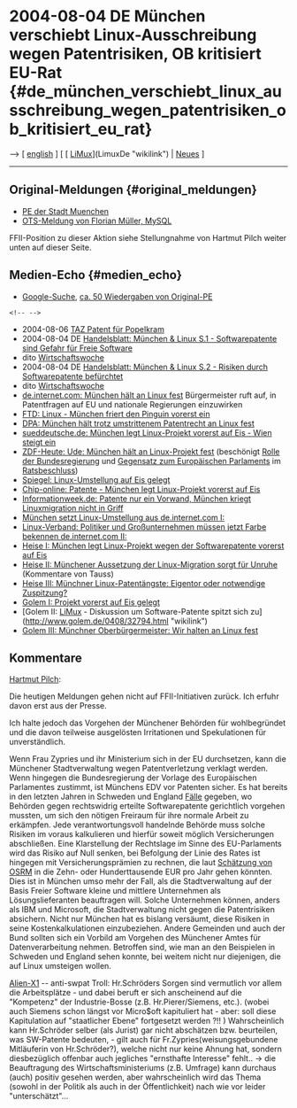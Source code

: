 # 2004-08-04 DE München verschiebt Linux-Ausschreibung wegen Patentrisiken, OB kritisiert EU-Rat {#de_münchen_verschiebt_linux_ausschreibung_wegen_patentrisiken_ob_kritisiert_eu_rat}

\--\> \[ [ english](Limux040804En "wikilink") \] \[ [
[LiMux](LiMux "wikilink")](LimuxDe "wikilink") \| [
Neues](SwpatcninoDe "wikilink") \]

------------------------------------------------------------------------

## Original-Meldungen {#original_meldungen}

-   [PE der Stadt
    Muenchen](http://www.muenchen.de/Rathaus/bb_dir/presse/2004/08/99502/limux_softwarepatent.html "wikilink")
-   [OTS-Meldung von Florian Müller,
    MySQL](http://www.presseportal.de/story.htx?nr=582477 "wikilink")

FFII-Position zu dieser Aktion siehe Stellungnahme von Hartmut Pilch
weiter unten auf dieser Seite.

## Medien-Echo {#medien_echo}

-   [Google-Suche](http://news.google.de/news?hl=de&q=Linux+Patente+Muenchen&btnG=Search+News "wikilink"),
    [ca. 50 Wiedergaben von
    Original-PE](http://news.google.de/news?num=30&hl=de&edition=de&q=cluster:www.mysan.de%2Farticle14826.html&filter=0 "wikilink")

```{=html}
<!-- -->
```
-   2004-08-06 [TAZ Patent für
    Popelkram](http://www.taz.de/pt/2004/08/06/a0187.nf/text.ges,1 "wikilink")
-   2004-08-04 DE [Handelsblatt: München & Linux S.1 - Softwarepatente
    sind Gefahr für Freie
    Software](http://www.handelsblatt.com/pshb/fn/relhbi/sfn/buildhbi/cn/GoArt!200104,204016,772034/SH/29032397b6fc84c76d7f5dd1d4ec52/depot/0/index.html "wikilink")
-   dito
    [Wirtschaftswoche](http://www.wiwo.de/pswiwo/fn/ww2/sfn/buildww/cn/cn_artikel/cn/bm_morecontent/id/133/id/68300/fm/0/fl/0/bt/6/SH/0/depot/0/index.html "wikilink")
-   2004-08-04 DE [Handelsblatt: München & Linux S.2 - Risiken durch
    Softwarepatente
    befürchtet](http://www.handelsblatt.com/pshb/fn/relhbi/sfn/buildhbi/cn/GoArt!200104,204016,772034/artpage/1/SH/29032397b6fc84c76d7f5dd1d4ec52/depot/0/index.html "wikilink")
-   dito
    [Wirtschaftswoche](http://www.wiwo.de/pswiwo/fn/ww2/sfn/buildww/id/133/id/68300/bt/6/fl/0/fm/0/cn/cn_artikel/cn/bm_morecontent/artpage/1/artprint/0/SH/0/depot/0/index.html "wikilink")
-   [de.internet.com: München hält an Linux
    fest](http://de.internet.com/index.php?id=2030144 "wikilink")
    Bürgermeister ruft auf, in Patentfragen auf EU und nationale
    Regierungen einzuwirken
-   [FTD: Linux - München friert den Pinguin vorerst
    ein](http://www.ftd.de/tm/it/1091258308614.html?nv=hpm "wikilink")
-   [DPA: München hält trotz umstrittenem Patentrecht an Linux
    fest](http://de.news.yahoo.com/040804/3/45eh4.html "wikilink")
-   [sueddeutsche.de: München legt Linux-Projekt vorerst auf Eis - Wien
    steigt
    ein](http://finanzen.sueddeutsche.de/nws.php?nws_id=1000329754&cmp_id=1000004273&ntp_id=362,383,385 "wikilink")
-   [ZDF-Heute: Ude: München hält an Linux-Projekt
    fest](http://www.heute.t-online.de/ZDFheute/artikel/21/0,1367,COMP-0-2150549,00.html "wikilink")
    (beschönigt [ Rolle der Bundesregierung](ConsDe040518De "wikilink")
    und [Gegensatz zum Europäischen
    Parlaments](http://swpat.ffii.org/news/04/cons0507/index.de.html "wikilink")
    im [ Ratsbeschluss](Cons040518De "wikilink"))
-   [Spiegel: Linux-Umstellung auf Eis
    gelegt](http://www.spiegel.de/netzwelt/politik/0,1518,311597,00.html "wikilink")
-   [Chip-online: Patente - München legt Linux-Projekt vorerst auf
    Eis](http://www.chip.de/news/c_news_12167376.html "wikilink")
-   [Informationweek.de: Patente nur ein Vorwand, München kriegt
    Linuxmigration nicht in
    Griff](http://www.informationweek.de/cms/938.0.html?&scfp=3885 "wikilink")
-   [München setzt Linux-Umstellung aus de.internet.com
    I:](http://de.internet.com/index.php?id=2030125 "wikilink")
-   [Linux-Verband: Politiker und Großunternehmen müssen jetzt Farbe
    bekennen de.internet.com
    II:](http://de.internet.com/index.php?id=2030136 "wikilink")
-   [Heise I: München legt Linux-Projekt wegen der Softwarepatente
    vorerst auf
    Eis](http://www.heise.de/newsticker/meldung/49735 "wikilink")
-   [Heise II: Münchener Aussetzung der Linux-Migration sorgt für
    Unruhe](http://www.heise.de/newsticker/meldung/49759 "wikilink")
    (Kommentare von Tauss)
-   [Heise III: Münchner Linux-Patentängste: Eigentor oder notwendige
    Zuspitzung?](http://www.heise.de/newsticker/meldung/49782 "wikilink")
-   [Golem I: Projekt vorerst auf Eis
    gelegt](http://www.golem.de/0408/32779.html "wikilink")
-   [Golem II: [LiMux](LiMux "wikilink") - Diskussion um
    Software-Patente spitzt sich
    zu](http://www.golem.de/0408/32794.html "wikilink")
-   [Golem III: Münchner Oberbürgermeister: Wir halten an Linux
    fest](http://www.golem.de/0408/32802.html "wikilink")

## Kommentare

[ Hartmut Pilch](HartmutPilchDe "wikilink"):

Die heutigen Meldungen gehen nicht auf FFII-Initiativen zurück. Ich
erfuhr davon erst aus der Presse.

Ich halte jedoch das Vorgehen der Münchener Behörden für wohlbegründet
und die davon teilweise ausgelösten Irritationen und Spekulationen für
unverständlich.

Wenn Frau Zypries und ihr Ministerium sich in der EU durchsetzen, kann
die Münchener Stadtverwaltung wegen Patentverletzung verklagt werden.
Wenn hingegen die Bundesregierung der Vorlage des Europäischen
Parlamentes zustimmt, ist Münchens EDV vor Patenten sicher. Es hat
bereits in den letzten Jahren in Schweden und England [
Fälle](SwpatStatDe "wikilink") gegeben, wo Behörden gegen rechtswidrig
erteilte Softwarepatente gerichtlich vorgehen mussten, um sich den
nötigen Freiraum für ihre normale Arbeit zu erkämpfen. Jede
verantwortungsvoll handelnde Behörde muss solche Risiken im voraus
kalkulieren und hierfür soweit möglich Versicherungen abschließen. Eine
Klarstellung der Rechtslage im Sinne des EU-Parlaments wird das Risiko
auf Null senken, bei Befolgung der Linie des Rates ist hingegen mit
Versicherungsprämien zu rechnen, die laut [ Schätzung von
OSRM](OsrmEn "wikilink") in die Zehn- oder Hunderttausende EUR pro Jahr
gehen könnten. Dies ist in München umso mehr der Fall, als die
Stadtverwaltung auf der Basis Freier Software kleine und mittlere
Unternehmen als Lösungslieferanten beauftragen will. Solche Unternehmen
können, anders als IBM und Microsoft, die Stadtverwaltung nicht gegen
die Patentrisiken absichern. Nicht nur München hat es bislang versäumt,
diese Risiken in seine Kostenkalkulationen einzubeziehen. Andere
Gemeinden und auch der Bund sollten sich ein Vorbild am Vorgehen des
Münchener Amtes für Datenverarbeitung nehmen. Betroffen sind, wie man an
den Beispielen in Schweden und England sehen konnte, bei weitem nicht
nur diejenigen, die auf Linux umsteigen wollen.

[Alien-X1](http://Alien-X1De "wikilink") \-- anti-swpat Troll:
Hr.Schröders Sorgen sind vermutlich vor allem die Arbeitsplätze - und
dabei beruft er sich anscheinend auf die \"Kompetenz\" der
Industrie-Bosse (z.B. Hr.Pierer/Siemens, etc.). (wobei auch Siemens
schon längst vor Micro\$oft kapituliert hat - aber: soll diese
Kapitulation auf \"staatlicher Ebene\" fortgesetzt werden ?!! )
Wahrscheinlich kann Hr.Schröder selber (als Jurist) gar nicht abschätzen
bzw. beurteilen, was SW-Patente bedeuten, - gilt auch für
Fr.Zypries(weisungsgebundene Mitläuferin von Hr.Schröder?), welche nicht
nur keine Ahnung hat, sondern diesbezüglich offenbar auch jegliches
\"ernsthafte Interesse\" fehlt.. -\> die Beauftragung des
Wirtschaftsministeriums (z.B. Umfrage) kann durchaus (auch) positiv
gesehen werden, aber wahrscheinlich wird das Thema (sowohl in der
Politik als auch in der Öffentlichkeit) nach wie vor leider
\"unterschätzt\"\...
